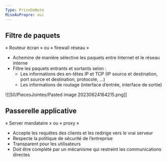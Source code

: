 ```yaml
---
Type: PriseDeNote
MiseAuPropre: oui
---
```


## Filtre de paquets
« Routeur écran » ou « firewall réseau » 

 - Achemine de manière sélective les paquets entre Internet et le réseau interne 
 - Filtre les paquets entrants et sortants selon : 
	 - Les informations des en-têtes IP et TCP (IP source et destination, port source et destination, protocole, …)
	 - Les informations de routage (interface d’entrée, interface de sortie)

![[S0/PiecesJointes/Pasted image 20230624164215.png]]

## Passerelle applicative
« Server mandataire » ou « proxy » 

- Accepte les requêtes des clients et les redirige vers le vrai serveur
- Respecte la politique de sécurité de l’entreprise 
- Transparent pour les utilisateurs 
- Doit être complété par un mécanisme qui restreint les communications directes

